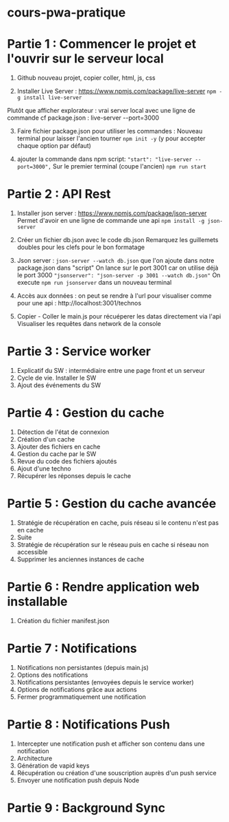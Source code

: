 # cours-pwa-pratique

# Partie 1 : Commencer le projet et l'ouvrir sur le serveur local

1. Github nouveau projet, copier coller, html, js, css

2. Installer Live Server : 
https://www.npmjs.com/package/live-server
``npm -g install live-server``

Plutôt que afficher explorateur : vrai server local avec une ligne de commande cf package.json : live-server --port=3000

3. Faire fichier package.json pour utiliser les commandes : 
Nouveau terminal pour laisser l'ancien tourner
``npm init -y``
(y pour accepter chaque option par défaut)

4. ajouter la commande dans npm script: 
``"start": "live-server --port=3000",``
Sur le premier terminal (coupe l'ancien)
``npm run start``


# Partie 2 : API Rest

1. Installer json server : https://www.npmjs.com/package/json-server
Permet d'avoir en une ligne de commande une api
``npm install -g json-server``

2. Créer un fichier db.json avec le code db.json
Remarquez les guillemets doubles pour les clefs pour le bon formatage

3. Json server : 
``json-server --watch db.json`` que l'on ajoute dans notre package.json dans "script"
On lance sur le port 3001 car on utilise déjà le port 3000
``"jsonserver": "json-server -p 3001 --watch db.json"``
On execute ``npm run jsonserver`` dans un nouveau terminal

4. Accès aux données : on peut se rendre à l'url pour visualiser comme pour une api : http://localhost:3001/technos

5. Copier - Coller le main.js pour récuéperer les datas directement via l'api
Visualiser les requêtes dans network de la console


# Partie 3 : Service worker

1. Explicatif du SW : intermédiaire entre une page front et un serveur
2. Cycle de vie. Installer le SW
3. Ajout des événements du SW


# Partie 4 : Gestion du cache

1. Détection de l'état de connexion
2. Création d'un cache
3. Ajouter des fichiers en cache
4. Gestion du cache par le SW
5. Revue du code des fichiers ajoutés
6. Ajout d'une techno
7. Récupérer les réponses depuis le cache


# Partie 5 : Gestion du cache avancée

1. Stratégie de récupération en cache, puis réseau si le contenu n'est pas en cache
2. Suite
3. Stratégie de récupération sur le réseau puis en cache si réseau non accessible
4. Supprimer les anciennes instances de cache


# Partie 6 : Rendre application web installable

1. Création du fichier manifest.json


# Partie 7 : Notifications

1. Notifications non persistantes (depuis main.js)
2. Options des notifications
3. Notifications persistantes (envoyées depuis le service worker)
4. Options de notifications grâce aux actions
5. Fermer programmatiquement une notification


# Partie 8 : Notifications Push

1. Intercepter une notification push et afficher son contenu dans une notification
2. Architecture
3. Génération de vapid keys
4. Récupération ou création d'une souscription auprès d'un push service
5. Envoyer une notification push depuis Node


# Partie 9 : Background Sync